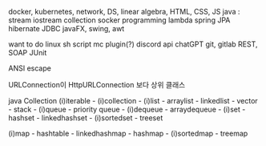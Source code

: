 docker, kubernetes, network, DS, linear algebra, HTML, CSS, JS
java :
    stream
    iostream
    collection
    socker programming
    lambda
    spring
    JPA
    hibernate
    JDBC
    javaFX, swing, awt


want to do
    linux
    sh script
    mc plugin(?)
    discord api
    chatGPT
    git, gitlab
    REST, SOAP
    JUnit

ANSI escape

URLConnection이 HttpURLConnection 보다 상위 클래스

java Collection
(i)iterable - (i)collection - (i)list - arraylist
                                      - linkedlist
                                      - vector - stack
                            - (i)queue - priority queue
                                       - (i)dequeue - arraydequeue
                            - (i)set - hashset
                                     - linkedhashset
                                     - (i)sortedset - treeset

(i)map - hashtable
       - linkedhashmap
       - hashmap
       - (i)sortedmap - treemap